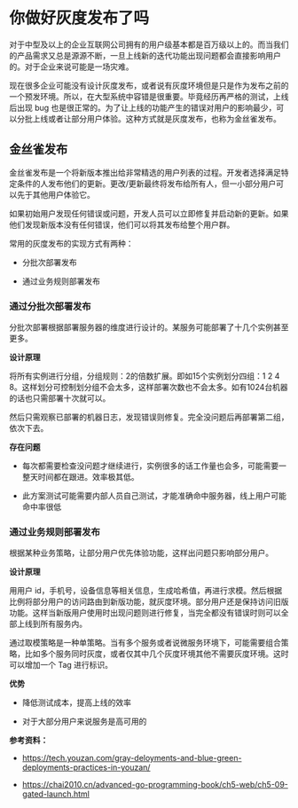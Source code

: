 # 你做好灰度发布了吗

对于中型及以上的企业互联网公司拥有的用户级基本都是百万级以上的。而当我们的产品需求又总是源源不断，一旦上线新的迭代功能出现问题都会直接影响用户的。对于企业来说可能是一场灾难。

现在很多企业可能没有设计灰度发布，或者说有灰度环境但是只是作为发布之前的一个预发环境。所以，在大型系统中容错是很重要。毕竟经历再严格的测试，上线后出现 bug 也是很正常的。为了让上线的功能产生的错误对用户的影响最少，可以分批上线或者让部分用户体验。这种方式就是灰度发布，也称为金丝雀发布。

## 金丝雀发布

金丝雀发布是一个将新版本推出给非常精选的用户列表的过程。开发者选择满足特定条件的人发布他们的更新。更改/更新最终将发布给所有人，但一小部分用户可以先于其他用户体验它。

如果初始用户发现任何错误或问题，开发人员可以立即修复并启动新的更新。如果他们发现新版本没有任何错误，他们可以将其发布给整个用户群。

常用的灰度发布的实现方式有两种：

- 分批次部署发布

- 通过业务规则部署发布

### 通过分批次部署发布

分批次部署根据部署服务器的维度进行设计的。某服务可能部署了十几个实例甚至更多。

**设计原理**

将所有实例进行分组，分组规则：2的倍数扩展。即如15个实例划分四组：1 2 4 8。这样划分可控制划分组不会太多，这样部署次数也不会太多。如有1024台机器的话也只需部署十次就可以。

然后只需观察已部署的机器日志，发现错误则修复。完全没问题后再部署第二组，依次下去。

**存在问题**

- 每次都需要检查没问题才继续进行，实例很多的话工作量也会多，可能需要一整天时间都在跟进。效率极其低。

- 此方案测试可能需要内部人员自己测试，才能准确命中服务器，线上用户可能命中率很低

### 通过业务规则部署发布

根据某种业务策略，让部分用户优先体验功能，这样出问题只影响部分用户。

**设计原理**

用用户 id，手机号，设备信息等相关信息，生成哈希值，再进行求模。然后根据比例将部分用户的访问路由到新版功能，就灰度环境。部分用户还是保持访问旧版功能。这样当新版用户使用时出现问题则进行修复，当完全都没有错误时则可以全部上线到所有服务内。

通过取模策略是一种单策略。当有多个服务或者说微服务环境下，可能需要组合策略，比如多个服务同时灰度，或者仅其中几个灰度环境其他不需要灰度环境。这时可以增加一个 Tag 进行标识。

**优势**

- 降低测试成本，提高上线的效率

- 对于大部分用户来说服务是高可用的



**参考资料：**

- https://tech.youzan.com/gray-deloyments-and-blue-green-deployments-practices-in-youzan/

- https://chai2010.cn/advanced-go-programming-book/ch5-web/ch5-09-gated-launch.html
